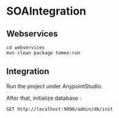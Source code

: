 SOAIntegration
==============

## Webservices

	cd webservices
	mvn clean package tomee:run
	
## Integration

Run the project under AnypointStudio.

After that, initialize database :

	GET http://localhost:9090/admin/db/init